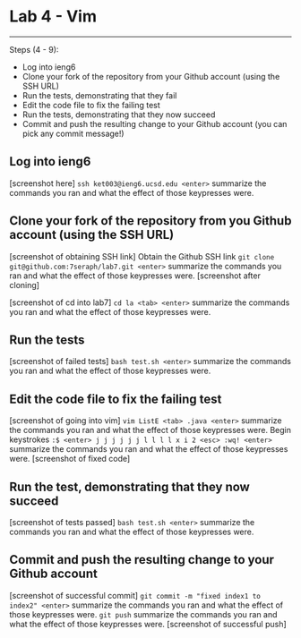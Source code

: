 # Lab 4 - Vim
---
Steps (4 - 9): 
- Log into ieng6
- Clone your fork of the repository from your Github account (using the SSH URL)
- Run the tests, demonstrating that they fail
- Edit the code file to fix the failing test
- Run the tests, demonstrating that they now succeed
- Commit and push the resulting change to your Github account (you can pick any commit message!)


## Log into ieng6
[screenshot here]
`ssh ket003@ieng6.ucsd.edu <enter>`
summarize the commands you ran and what the effect of those keypresses were.

## Clone your fork of the repository from you Github account (using the SSH URL)
[screenshot of obtaining SSH link]
Obtain the Github SSH link
`git clone git@github.com:7seraph/lab7.git <enter>`
summarize the commands you ran and what the effect of those keypresses were.
[screenshot after cloning]

[screenshot of cd into lab7]
`cd la <tab> <enter>`
summarize the commands you ran and what the effect of those keypresses were.

## Run the tests
[screenshot of failed tests]
`bash test.sh <enter>`
summarize the commands you ran and what the effect of those keypresses were.

## Edit the code file to fix the failing test
[screenshot of going into vim]
`vim ListE <tab> .java <enter>`
summarize the commands you ran and what the effect of those keypresses were.
Begin keystrokes `:$ <enter> j j j j j j l l l l x i 2 <esc> :wq! <enter>`
summarize the commands you ran and what the effect of those keypresses were.
[screenshot of fixed code]

## Run the test, demonstrating that they now succeed
[screenshot of tests passed]
`bash test.sh <enter>`
summarize the commands you ran and what the effect of those keypresses were.

## Commit and push the resulting change to your Github account
[screenshot of successful commit]
`git commit -m "fixed index1 to index2" <enter>`
summarize the commands you ran and what the effect of those keypresses were.
`git push`
summarize the commands you ran and what the effect of those keypresses were.
[screenshot of successful push]

